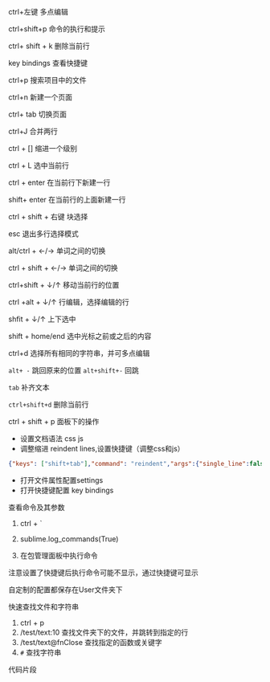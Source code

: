 ctrl+左键  多点编辑

ctrl+shift+p 命令的执行和提示

ctrl+ shift + k 删除当前行

key bindings 查看快捷键 

ctrl+p 搜索项目中的文件

ctrl+n 新建一个页面

ctrl+ tab 切换页面

ctrl+J 合并两行

ctrl + [] 缩进一个级别

ctrl + L 选中当前行

ctrl + enter 在当前行下新建一行

shift+ enter 在当前行的上面新建一行

ctrl + shift + 右键  块选择

esc 退出多行选择模式

alt/ctrl + ←/→   单词之间的切换

ctrl + shift +  ←/→  单词之间的切换

ctrl+shift + ↓/↑  移动当前行的位置

ctrl +alt + ↓/↑ 行编辑，选择编辑的行

shfit + ↓/↑ 上下选中

shift + home/end 选中光标之前或之后的内容

ctrl+d 选择所有相同的字符串，并可多点编辑	

`alt+ -` 跳回原来的位置  `alt+shift+-` 回跳

`tab` 补齐文本

`ctrl+shift+d` 删除当前行





ctrl + shift + p 面板下的操作

* 设置文档语法 css js 
* 调整缩进 reindent lines,设置快捷键（调整css和js）

```json
{"keys": ["shift+tab"],"command": "reindent","args":{"single_line":false}}
```

* 打开文件属性配置settings 
* 打开快捷键配置 key bindings



查看命令及其参数

1. ctrl + `

2. sublime.log_commands(True)
3. 在包管理面板中执行命令

注意设置了快捷键后执行命令可能不显示，通过快捷键可显示



自定制的配置都保存在User文件夹下



快速查找文件和字符串

1. ctrl + p
2. /test/text:10  查找文件夹下的文件，并跳转到指定的行
3. /test/text@fnClose 查找指定的函数或关键字
4. `#` 查找字符串



代码片段



